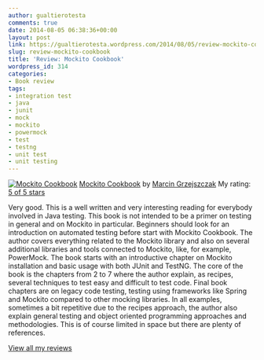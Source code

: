 ```yaml
---
author: gualtierotesta
comments: true
date: 2014-08-05 06:38:36+00:00
layout: post
link: https://gualtierotesta.wordpress.com/2014/08/05/review-mockito-cookbook/
slug: review-mockito-cookbook
title: 'Review: Mockito Cookbook'
wordpress_id: 314
categories:
- Book review
tags:
- integration test
- java
- junit
- mock
- mockito
- powermock
- test
- testng
- unit test
- unit testing
---
```


[![Mockito Cookbook](http://d.gr-assets.com/books/1404482585m/22632870.jpg)](http://www.goodreads.com/book/show/22632870)
[Mockito Cookbook](http://www.goodreads.com/book/show/22632870) by [Marcin Grzejszczak](http://www.goodreads.com/author/show/7284553)
My rating: [5 of 5 stars](http://www.goodreads.com/review/show/1016584448)

Very good. This is a well written and very interesting reading for everybody involved in Java testing. This book is not intended to be a primer on testing in general and on Mockito in particular. Beginners should look for an introduction on automated testing before start with Mockito Cookbook. The author covers everything related to the Mockito library and also on several additional libraries and tools connected to Mockito, like, for example, PowerMock. The book starts with an introductive chapter on Mockito installation and basic usage with both JUnit and TestNG. The core of the book is the chapters from 2 to 7 where the author explain, as recipes, several techniques to test easy and difficult to test code. Final book chapters are on legacy code testing, testing using frameworks like Spring and Mockito compared to other mocking libraries. In all examples, sometimes a bit repetitive due to the recipes approach, the author also explain general testing and object oriented programming approaches and methodologies. This is of course limited in space but there are plenty of references.

[View all my reviews](http://www.goodreads.com/review/show/1016584448)
